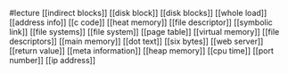 #lecture
[[indirect blocks]]
[[disk block]]
[[disk blocks]]
[[whole load]]
[[address info]]
[[c code]]
[[heat memory]]
[[file descriptor]]
[[symbolic link]]
[[file systems]]
[[file system]]
[[page table]]
[[virtual memory]]
[[file descriptors]]
[[main memory]]
[[dot text]]
[[six bytes]]
[[web server]]
[[return value]]
[[meta information]]
[[heap memory]]
[[cpu time]]
[[port number]]
[[ip address]]
